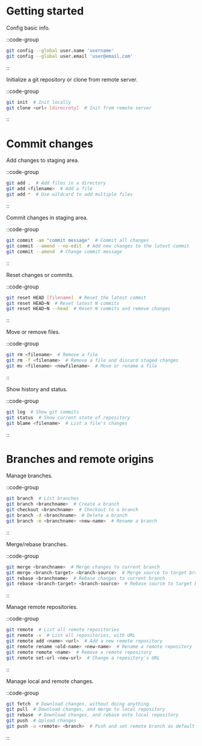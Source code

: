 # Getting started

Config basic info.

::code-group

```bash [demo.bash]
git config --global user.name 'username'
git config --global user.email 'user@email.com'
```

::

Initialize a git repository or clone from remote server.

::code-group

```bash [demo.bash]
git init  # Init locally
git clone <url> [direcroty]  # Init from remote server
```

::

# Commit changes

Add changes to staging area.

::code-group

```bash [demo.bash]
git add .  # Add files in a directory
git add <filename>  # Add a file
git add *  # Use wildcard to add multiple files
```

::

Commit changes in staging area.

::code-group

```bash [demo.bash]
git commit -am "commit message"  # Commit all changes
git commit --amend --no-edit  # Add new changes to the latest commit
git commit --amend  # Change commit message
```

::

Reset changes or commits.

::code-group

```bash [demo.bash]
git reset HEAD [filename]  # Reset the latest commit
git reset HEAD~N  # Reset latest N commits
git reset HEAD~N --head  # Reset N commits and remove changes
```

::

Move or remove files.

::code-group

```bash [demo.bash]
git rm <filename>  # Remove a file
git rm -f <filename>  # Remove a file and discard staged changes
git mv <filename> <newfilename>  # Move or rename a file
```

::

Show history and status.

::code-group

```bash [demo.bash]
git log  # Show git commits
git status  # Show current state of repository
git blame <filename>  # List a file's changes
```

::

# Branches and remote origins

Manage branches.

::code-group

```bash [demo.bash]
git branch  # List branches
git branch <branchname>  # Create a branch
git checkout <branchname>  # Checkout to a branch
git branch -d <branchname>  # Delete a branch
git branch -m <branchname> <new-name>  # Rename a branch
```

::

Merge/rebase branches.

::code-group

```bash [demo.bash]
git merge <branchname>  # Merge changes to current branch
git merge <branch-target> <branch-source>  # Merge source to target branch
git rebase <branchname>  # Rebase changes to current branch
git rebase <branch-target> <branch-source>  # Rebase source to target branch
```

::

Manage remote repositories.

::code-group

```bash [demo.bash]
git remote  # List all remote repositories
git remote -v  # List all repositories, with URL
git remote add <name> <url>  # Add a new remote repository
git remote rename <old-name> <new-name>  # Rename a remote repository
git remote remote <name>  # Remove a remote repository
git remote set-url <new-url>  # Change a repository's URL
```

::

Manage local and remote changes.

::code-group

```bash [demo.bash]
git fetch  # Download changes, without doing anything
git pull  # Download changes, and merge to local repository
git rebase  # Download changes, and rebase onto local repository
git push  # Upload changes
git push -u <remote> <branch>  # Push and set remote branch as default target
```

::
